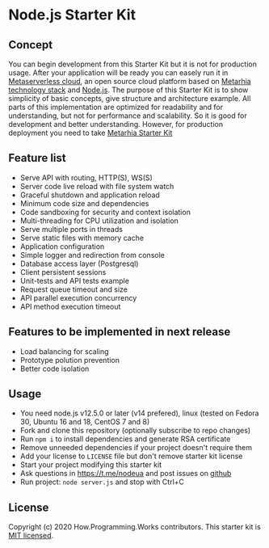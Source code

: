 # Node.js Starter Kit

## Concept

You can begin development from this Starter Kit but it is not for production
usage. After your application will be ready you can easely run it in
[Metaserverless cloud](https://github.com/Metaserverless), an open source cloud
platform based on [Metarhia technology stack](https://github.com/metarhia) and
[Node.js](https://nodejs.org/en/). The purpose of this Starter Kit is to show
simplicity of basic concepts, give structure and architecture example. All parts
of this implementation are optimized for readability and for understanding, but
not for performance and scalability. So it is good for development and better
understanding. However, for production deployment you need to take
[Metarhia Starter Kit](https://github.com/metarhia/StarterKit)

## Feature list

- Serve API with routing, HTTP(S), WS(S)
- Server code live reload with file system watch
- Graceful shutdown and application reload
- Minimum code size and dependencies
- Code sandboxing for security and context isolation
- Multi-threading for CPU utilization and isolation
- Serve multiple ports in threads
- Serve static files with memory cache
- Application configuration
- Simple logger and redirection from console
- Database access layer (Postgresql)
- Client persistent sessions
- Unit-tests and API tests example
- Request queue timeout and size
- API parallel execution concurrency
- API method execution timeout

## Features to be implemented in next release

- Load balancing for scaling
- Prototype polution prevention
- Better code isolation

## Usage

- You need node.js v12.5.0 or later (v14 prefered), linux (tested on Fedora 30,
Ubuntu 16 and 18, CentOS 7 and 8)
- Fork and clone this repository (optionally subscribe to repo changes)
- Run `npm i` to install dependencies and generate RSA certificate
- Remove unneeded dependencies if your project doesn't require them
- Add your license to `LICENSE` file but don't remove starter kit license
- Start your project modifying this starter kit
- Ask questions in https://t.me/nodeua and post issues on
[github](https://github.com/HowProgrammingWorks/NodejsStarterKit/issues)
- Run project: `node server.js` and stop with Ctrl+C

## License

Copyright (c) 2020 How.Programming.Works contributors.
This starter kit is [MIT licensed](./LICENSE).
